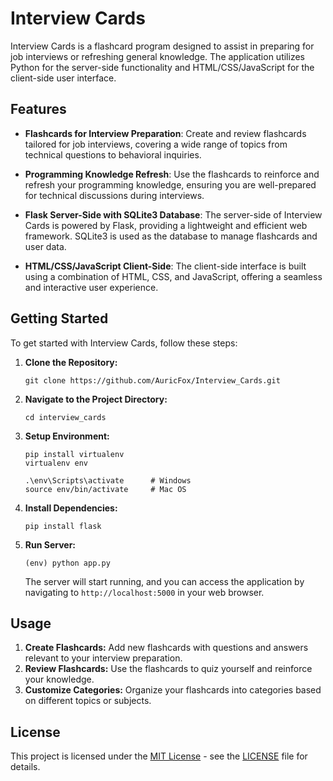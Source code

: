 # Interview Cards

Interview Cards is a flashcard program designed to assist in preparing for job interviews or refreshing general knowledge. The application utilizes Python for the server-side functionality and HTML/CSS/JavaScript for the client-side user interface.

## Features

- **Flashcards for Interview Preparation**: Create and review flashcards tailored for job interviews, covering a wide range of topics from technical questions to behavioral inquiries.

- **Programming Knowledge Refresh**: Use the flashcards to reinforce and refresh your programming knowledge, ensuring you are well-prepared for technical discussions during interviews.

- **Flask Server-Side with SQLite3 Database**: The server-side of Interview Cards is powered by Flask, providing a lightweight and efficient web framework. SQLite3 is used as the database to manage flashcards and user data.

- **HTML/CSS/JavaScript Client-Side**: The client-side interface is built using a combination of HTML, CSS, and JavaScript, offering a seamless and interactive user experience.

## Getting Started

To get started with Interview Cards, follow these steps:

1. **Clone the Repository:**
    ```
    git clone https://github.com/AuricFox/Interview_Cards.git
    ```

2. **Navigate to the Project Directory:**
    ```
    cd interview_cards
    ```

3. **Setup Environment:**
    ```
    pip install virtualenv  
    virtualenv env

    .\env\Scripts\activate      # Windows
    source env/bin/activate     # Mac OS
    ```

4. **Install Dependencies:**
    ```
    pip install flask
    ```

5. **Run Server:**
    ```
    (env) python app.py
    ```

    The server will start running, and you can access the application by navigating to `http://localhost:5000` in your web browser.

## Usage

1. **Create Flashcards:** Add new flashcards with questions and answers relevant to your interview preparation.
2. **Review Flashcards:** Use the flashcards to quiz yourself and reinforce your knowledge.
3. **Customize Categories:** Organize your flashcards into categories based on different topics or subjects.

## License

This project is licensed under the [MIT License](https://opensource.org/licenses/MIT) - see the [LICENSE](LICENSE) file for details.